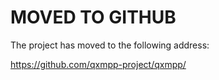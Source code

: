 # MOVED TO GITHUB #

The project has moved to the following address:

https://github.com/qxmpp-project/qxmpp/